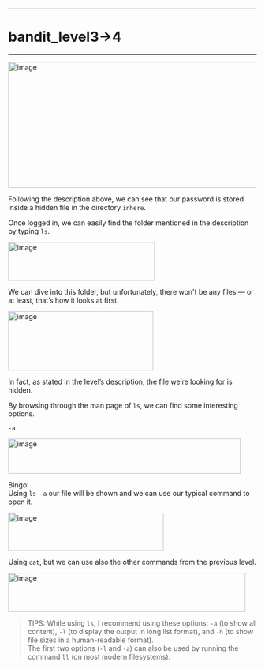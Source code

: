 ***
# bandit_level3->4
***
<img width="555" height="255" alt="image" src="https://github.com/user-attachments/assets/3a152ad7-da06-4b78-bdc0-b5853e010d9c" />   
  
Following the description above, we can see that our password is stored inside a hidden file in the directory `inhere`.  
  
Once logged in, we can easily find the folder mentioned in the description by typing `ls`.  

<img width="297" height="78" alt="image" src="https://github.com/user-attachments/assets/6157ee69-2bc9-4ea4-808d-ce75836bc934" />  

We can dive into this folder, but unfortunately, there won't be any files — or at least, that’s how it looks at first.  

<img width="294" height="120" alt="image" src="https://github.com/user-attachments/assets/15f33091-e7dd-42a4-93a8-bbadaa28cd71" />  

In fact, as stated in the level’s description, the file we’re looking for is hidden.  

By browsing through the man page of `ls`, we can find some interesting options.  

`-a`  
  
<img width="471" height="71" alt="image" src="https://github.com/user-attachments/assets/e7dcce38-4dfd-4175-9a2d-5a080997dbf3" />  

Bingo!  
Using `ls -a` our file will be shown and we can use our typical command to open it.  

<img width="315" height="77" alt="image" src="https://github.com/user-attachments/assets/e4c9a5b3-d6a4-42ee-b940-5ec843f70be4" />  

Using `cat`, but we can use also the other commands from the previous level.  

<img width="481" height="79" alt="image" src="https://github.com/user-attachments/assets/2328738a-1c42-44cd-b93a-a363896f5fdb" />  

> TIPS: While using `ls`, I recommend using these options: `-a` (to show all content), `-l` (to display the output in long list format), and `-h` (to show file sizes in a human-readable format).  
> The first two options (`-l` and `-a`) can also be used by running the command `ll` (on most modern filesystems).  

